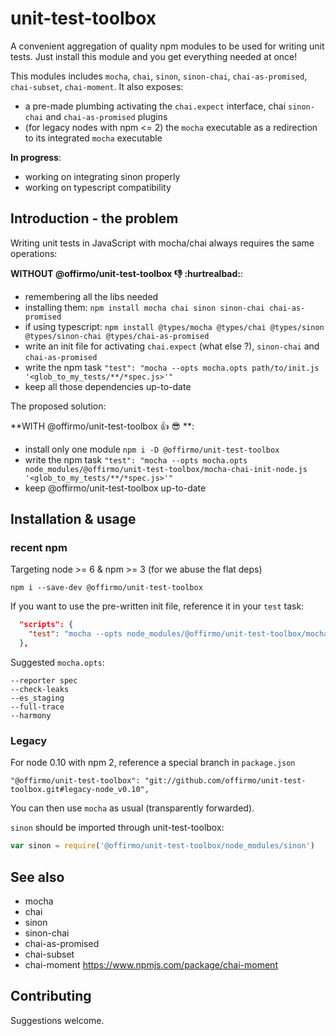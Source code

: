 # unit-test-toolbox
A convenient aggregation of quality npm modules to be used for writing unit tests. Just install this module and you get everything needed at once!

This modules includes `mocha`, `chai`, `sinon`, `sinon-chai`, `chai-as-promised`, `chai-subset`, `chai-moment`. 
It also exposes:
- a pre-made plumbing activating the `chai.expect` interface, chai `sinon-chai` and `chai-as-promised` plugins
- (for legacy nodes with npm <= 2) the `mocha` executable as a redirection to its integrated `mocha` executable

**In progress**:
- working on integrating sinon properly
- working on typescript compatibility


## Introduction - the problem
Writing unit tests in JavaScript with mocha/chai always requires the same operations:

**WITHOUT @offirmo/unit-test-toolbox :-1: :hurtrealbad:**:
* remembering all the libs needed
* installing them: `npm install mocha chai sinon sinon-chai chai-as-promised`
* if using typescript: `npm install @types/mocha @types/chai @types/sinon @types/sinon-chai @types/chai-as-promised`
* write an init file for activating `chai.expect` (what else ?), `sinon-chai` and `chai-as-promised`
* write the npm task `"test": "mocha --opts mocha.opts path/to/init.js '<glob_to_my_tests/**/*spec.js>'"`
* keep all those dependencies up-to-date

The proposed solution:

**WITH @offirmo/unit-test-toolbox :+1: :sunglasses: **:
* install only one module `npm i -D @offirmo/unit-test-toolbox`
* write the npm task `"test": "mocha --opts mocha.opts node_modules/@offirmo/unit-test-toolbox/mocha-chai-init-node.js '<glob_to_my_tests/**/*spec.js>'"`
* keep @offirmo/unit-test-toolbox up-to-date


## Installation & usage

### recent npm
Targeting node >= 6 & npm >= 3 (for we abuse the flat deps)

```shell
npm i --save-dev @offirmo/unit-test-toolbox
```

If you want to use the pre-written init file, reference it in your `test` task:
```json
  "scripts": {
    "test": "mocha --opts node_modules/@offirmo/unit-test-toolbox/mocha.opts node_modules/@offirmo/unit-test-toolbox/mocha-chai-init.js 'test/unit/src/**/*spec.js'"
  },
```

Suggested `mocha.opts`:
```
--reporter spec
--check-leaks
--es_staging
--full-trace
--harmony
```

### Legacy
For node 0.10 with npm 2, reference a special branch in `package.json`
```
"@offirmo/unit-test-toolbox": "git://github.com/offirmo/unit-test-toolbox.git#legacy-node_v0.10",
```
You can then use `mocha` as usual (transparently forwarded).

`sinon` should be imported through unit-test-toolbox:
```js
var sinon = require('@offirmo/unit-test-toolbox/node_modules/sinon')
```


## See also
* mocha
* chai
* sinon
* sinon-chai
* chai-as-promised
* chai-subset
* chai-moment https://www.npmjs.com/package/chai-moment


## Contributing
Suggestions welcome.
